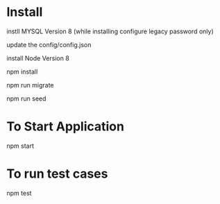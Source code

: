 # Install

instll MYSQL Version 8 (while installing configure legacy password only)

update the config/config.json

install Node Version 8

npm install

npm run migrate

npm run seed


# To Start Application

npm start


# To run test cases

npm test